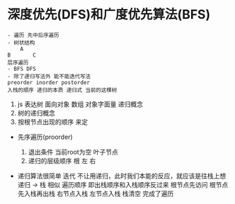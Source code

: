 # 深度优先(DFS)和广度优先算法(BFS)
    - 遍历 先中后序遍历
    - 树状结构
        A
    B       C
    层序遍历
    - BFS DFS
    - 除了递归写法外 能不能迭代写法
    preorder inorder postorder
    入栈的顺序 递归的本质 递归式 当前的这棵树
1. js 表达树
    面向对象
    数组
    对象字面量
    递归概念
2. 树的递归概念
3. 按根节点出现的顺序 来定
- 先序遍历(proorder)
    1. 退出条件 当前root为空 叶子节点
    2. 递归的层级顺序 根 左 右

- 递归算法很简单 迭代
    不让用递归，此时我们本能的反应，就应该是往栈上想
    递归 -> 栈 相似
    遍历顺序 即出栈顺序和入栈顺序反过来
    根节点先访问 根节点先入栈再出栈 右节点入栈 左节点入栈
    栈清空 完成了遍历
    
